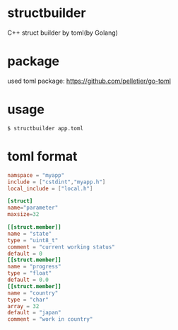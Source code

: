 # structbuilder
C++ struct builder by toml(by Golang)

# package

used toml package:
https://github.com/pelletier/go-toml

# usage

```shell
$ structbuilder app.toml
```

# toml format

```toml
namspace = "myapp"
include = ["cstdint","myapp.h"]
local_include = ["local.h"]

[struct]
name="parameter"
maxsize=32

[[struct.member]]
name = "state"
type = "uint8_t"
comment = "current working status"
default = 0
[[struct.member]]
name = "progress"
type = "float"
default = 0.0
[[struct.member]]
name = "country"
type = "char"
array = 32
default = "japan"
comment = "work in country"
```
